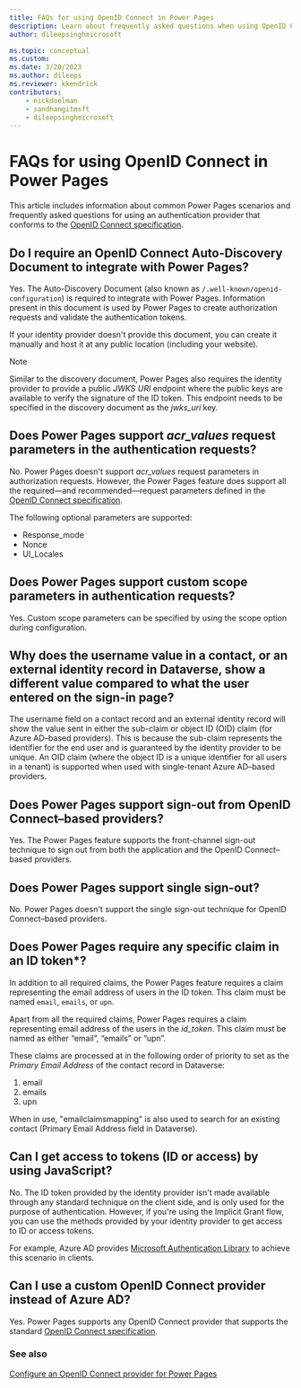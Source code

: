 ```yaml
---
title: FAQs for using OpenID Connect in Power Pages
description: Learn about frequently asked questions when using OpenID Connect providers for authentication in Power Pages.
author: dileepsinghmicrosoft

ms.topic: conceptual
ms.custom: 
ms.date: 3/20/2023
ms.author: dileeps
ms.reviewer: kkendrick
contributors:
    - nickdoelman
    - sandhangitmsft
    - dileepsinghmicrosoft
---
```


# FAQs for using OpenID Connect in Power Pages

This article includes information about common Power Pages scenarios and frequently asked questions for using an authentication provider that conforms to the [OpenID Connect specification](https://openid.net/specs/openid-connect-core-1_0.html).

## Do I require an OpenID Connect Auto-Discovery Document to integrate with Power Pages?

Yes. The Auto-Discovery Document (also known as `/.well-known/openid-configuration`) is required to integrate with Power Pages. Information present in this document is used by Power Pages to create authorization requests and validate the authentication tokens.

If your identity provider doesn't provide this document, you can create it manually and host it at any public location (including your website).

> [!NOTE]
> Similar to the discovery document, Power Pages also requires the identity provider to provide a public *JWKS URI* endpoint where the public keys are available to verify the signature of the ID token. This endpoint needs to be specified in the discovery document as the *jwks_uri* key.

## Does Power Pages support *acr_values* request parameters in the authentication requests?

No. Power Pages doesn't support *acr_values* request parameters in authorization requests. However, the Power Pages feature does support all the required&mdash;and recommended&mdash;request parameters defined in the [OpenID Connect specification](https://openid.net/specs/openid-connect-core-1_0.html#AuthRequest).

The following optional parameters are supported:

- Response_mode
- Nonce
- UI_Locales

## Does Power Pages support custom scope parameters in authentication requests?

Yes. Custom scope parameters can be specified by using the scope option during configuration.

## Why does the username value in a contact, or an external identity record in Dataverse, show a different value compared to what the user entered on the sign-in page?

The username field on a contact record and an external identity record will show the value sent in either the sub-claim or object ID (OID) claim (for Azure AD&ndash;based providers). This is because the sub-claim represents the identifier for the end user and is guaranteed by the identity provider to be unique. An OID claim (where the object ID is a unique identifier for all users in a tenant) is supported when used with single-tenant Azure AD&ndash;based providers.

## Does Power Pages support sign-out from OpenID Connect&ndash;based providers?

Yes. The Power Pages feature supports the front-channel sign-out technique to sign out from both the application and the OpenID Connect&ndash;based providers.

## Does Power Pages support single sign-out?

No. Power Pages doesn't support the single sign-out technique for OpenID Connect&ndash;based providers.

## Does Power Pages require any specific claim in an ID token*?

In addition to all required claims, the Power Pages feature requires a claim representing the email address of users in the ID token. This claim must be named `email`, `emails`, or `upn`.

Apart from all the required claims, Power Pages requires a claim representing email address of the users in the *id_token*. This claim must be named as either “email”, “emails” or “upn”.

These claims are processed at in the following order of priority to set as the *Primary Email Address* of the contact record in Dataverse:

1. email
1. emails
1. upn

When in use, "emailclaimsmapping" is also used to search for an existing contact (Primary Email Address field in Dataverse).

## Can I get access to tokens (ID or access) by using JavaScript?

No. The ID token provided by the identity provider isn't made available through any standard technique on the client side, and is only used for the purpose of authentication. However, if you're using the Implicit Grant flow, you can use the methods provided by your identity provider to get access to ID or access tokens.

For example, Azure AD provides [Microsoft Authentication Library](/azure/active-directory/develop/msal-overview) to achieve this scenario in clients.

## Can I use a custom OpenID Connect provider instead of Azure AD?

Yes. Power Pages supports any OpenID Connect provider that supports the standard [OpenID Connect specification](https://openid.net/specs/openid-connect-core-1_0.html).

### See also
 
[Configure an OpenID Connect provider for Power Pages](openid-provider.md)

